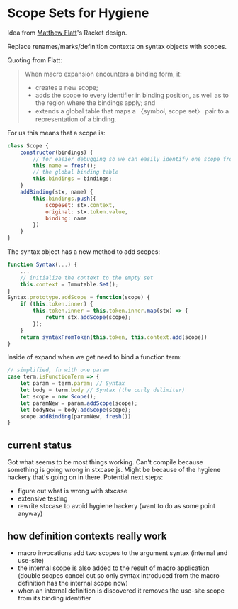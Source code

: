 # Scope Sets for Hygiene

Idea from [Matthew Flatt](http://www.cs.utah.edu/~mflatt/scope-sets/)'s Racket design.

Replace renames/marks/definition contexts on syntax objects with scopes.

Quoting from Flatt:

> When macro expansion encounters a binding form, it:
>
>  - creates a new scope;
>  - adds the scope to every identifier in binding position, as well as to the region where the bindings apply; and
>  - extends a global table that maps a 〈symbol, scope set〉 pair to a representation of a binding.

For us this means that a scope is:

```js
class Scope {
    constructor(bindings) {
        // for easier debugging so we can easily identify one scope from another
        this.name = fresh();  
        // the global binding table
        this.bindings = bindings;
    }
    addBinding(stx, name) {
        this.bindings.push({
            scopeSet: stx.context,
            original: stx.token.value,
            binding: name
        })
    }
}
```

The syntax object has a new method to add scopes:

```js
function Syntax(...) {
    ...
    // initialize the context to the empty set
    this.context = Immutable.Set();
}
Syntax.prototype.addScope = function(scope) {
    if (this.token.inner) {
        this.token.inner = this.token.inner.map(stx) => {
            return stx.addScope(scope);
        });
    }
    return syntaxFromToken(this.token, this.context.add(scope))
}
```

Inside of expand when we get need to bind a function term:

```js
// simplified, fn with one param
case term.isFunctionTerm => {
    let param = term.param; // Syntax
    let body = term.body // Syntax (the curly delimiter)
    let scope = new Scope();
    let paramNew = param.addScope(scope);
    let bodyNew = body.addScope(scope);
    scope.addBinding(paramNew, fresh())
}
```


## current status


Got what seems to be most things working. Can't compile because something is going wrong in stxcase.js. Might be because of the hygiene hackery that's going on in there. Potential next steps:

- figure out what is wrong with stxcase
- extensive testing
- rewrite stxcase to avoid hygiene hackery (want to do as some point anyway)


## how definition contexts really work

- macro invocations add two scopes to the argument syntax (internal and use-site)
- the internal scope is also added to the result of macro application (double scopes cancel out so only syntax introduced from the macro definition has the internal scope now)
- when an internal definition is discovered it removes the use-site scope from its binding identifier
